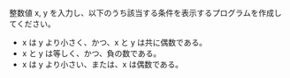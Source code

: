整数値 x, y を入力し、以下のうち該当する条件を表示するプログラムを作成してください。

- x は y より小さく、かつ、x と y は共に偶数である。
- x と y は等しく、かつ、負の数である。
- x は y より小さい、または、x は偶数である。
